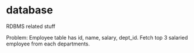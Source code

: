 # database
RDBMS related stuff

Problem:
 Employee table has id, name, salary, dept_id. Fetch top 3 salaried employee from each departments.
